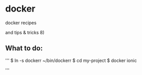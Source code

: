 # docker
docker recipes

and tips & tricks 8)

## What to do:
'''
$ ln -s dockerr ~/bin/dockerr
$ cd my-project
$ docker ionic

'''
